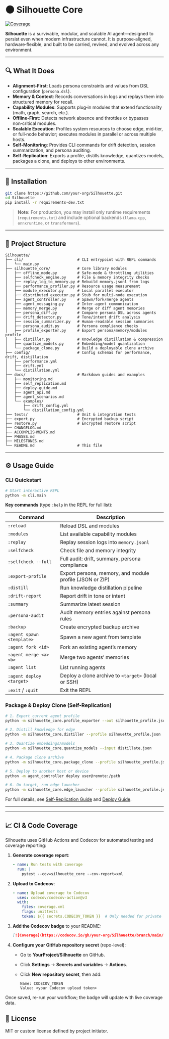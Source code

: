 # 🌑 Silhouette Core

[![Coverage](https://codecov.io/gh/your-org/Silhouette/branch/main/graph/badge.svg)](https://codecov.io/gh/your-org/Silhouette)

**Silhouette** is a survivable, modular, and scalable AI agent—designed to persist even when modern infrastructure cannot. It is purpose‑aligned, hardware‑flexible, and built to be carried, revived, and evolved across any environment.

---

## 🔍 What It Does

* **Alignment‑First**: Loads persona constraints and values from DSL configuration (`persona.dsl`).
* **Memory & Context**: Records conversations in logs and replays them into structured memory for recall.
* **Capability Modules**: Supports plug‑in modules that extend functionality (math, graph, search, etc.).
* **Offline‑First**: Detects network absence and throttles or bypasses non‑critical modules.
* **Scalable Execution**: Profiles system resources to choose edge, mid‑tier, or full‑node behavior; executes modules in parallel or across multiple hosts.
* **Self‑Monitoring**: Provides CLI commands for drift detection, session summarization, and persona auditing.
* **Self‑Replication**: Exports a profile, distills knowledge, quantizes models, packages a clone, and deploys to other environments.

---

## 🚀 Installation

```bash
git clone https://github.com/your-org/Silhouette.git
cd Silhouette
pip install -r requirements-dev.txt
```

> **Note:** For production, you may install only runtime requirements (`requirements.txt`) and include optional backends (`llama.cpp`, `onnxruntime`, or `transformers`).

---

## 📂 Project Structure

```
Silhouette/
├── cli/                        # CLI entrypoint with REPL commands
│   └── main.py
├── silhouette_core/            # Core library modules
│   ├── offline_mode.py         # Safe‑mode & throttling utilities
│   ├── selfcheck_engine.py     # File & memory integrity checks
│   ├── replay_log_to_memory.py # Rebuild memory.jsonl from logs
│   ├── performance_profiler.py # Resource usage measurement
│   ├── module_executor.py      # Local parallel executor
│   ├── distributed_executor.py # Stub for multi‑node execution
│   ├── agent_controller.py     # Spawn/fork/merge agents
│   ├── agent_messaging.py      # Inter‑agent communication
│   ├── memory_merge.py         # Merge or diff agent memories
│   ├── persona_diff.py         # Compare persona DSL across agents
│   ├── drift_detector.py       # Tone/intent drift analysis
│   ├── session_summarizer.py   # Human‑readable session summaries
│   ├── persona_audit.py        # Persona compliance checks
│   ├── profile_exporter.py     # Export persona/memory/modules profile
│   ├── distiller.py            # Knowledge distillation & compression
│   ├── quantize_models.py      # Embedding/model quantization
│   └── package_clone.py        # Build a deployable clone archive
├── config/                     # Config schemas for performance, drift, distillation
│   ├── performance.yml
│   ├── drift.yml
│   └── distillation.yml
├── docs/                       # Markdown guides and examples
│   ├── monitoring.md
│   ├── self_replication.md
│   ├── deploy-guide.md
│   ├── agent_api.md
│   ├── agent_scenarios.md
│   └── examples/
│       ├── drift_config.yml
│       └── distillation_config.yml
├── tests/                      # Unit & integration tests
├── export.py                   # Encrypted backup script
├── restore.py                  # Encrypted restore script
├── CHANGELOG.md
├── ACCOMPLISHMENTS.md
├── PHASES.md
├── MILESTONES.md
└── README.md                   # This file
```

---

## ⚙️ Usage Guide

### CLI Quickstart

```bash
# Start interactive REPL
python -m cli.main
```

**Key commands** (type `:help` in the REPL for full list):

| Command                   | Description                                              |
| ------------------------- | -------------------------------------------------------- |
| `:reload`                 | Reload DSL and modules                                   |
| `:modules`                | List available capability modules                        |
| `:replay`                 | Replay session logs into `memory.jsonl`                  |
| `:selfcheck`              | Check file and memory integrity                          |
| `:selfcheck --full`       | Full audit: drift, summary, persona compliance           |
| `:export-profile`         | Export persona, memory, and module profile (JSON or ZIP) |
| `:distill`                | Run knowledge distillation pipeline                      |
| `:drift-report`           | Report drift in tone or intent                           |
| `:summary`                | Summarize latest session                                 |
| `:persona-audit`          | Audit memory entries against persona rules               |
| `:backup`                 | Create encrypted backup archive                          |
| `:agent spawn <template>` | Spawn a new agent from template                          |
| `:agent fork <id>`        | Fork an existing agent’s memory                          |
| `:agent merge <a> <b>`    | Merge two agents’ memories                               |
| `:agent list`             | List running agents                                      |
| `:agent deploy <target>`  | Deploy a clone archive to `<target>` (local or SSH)      |
| `:exit` / `:quit`         | Exit the REPL                                            |

### Package & Deploy Clone (Self-Replication)

```bash
# 1. Export current agent profile
python -m silhouette_core.profile_exporter --out silhouette_profile.json

# 2. Distill knowledge for edge
python -m silhouette_core.distiller --profile silhouette_profile.json

# 3. Quantize embeddings/models
python -m silhouette_core.quantize_models --input distillate.json

# 4. Package clone archive
python -m silhouette_core.package_clone --profile silhouette_profile.json --distill distillate.json --out silhouette_clone_v1.zip

# 5. Deploy to another host or device
python -m agent_controller deploy user@remote:/path

# 6. On target, run edge launcher
python -m silhouette_core.edge_launcher --profile silhouette_profile.json
```

For full details, see [Self-Replication Guide](docs/self_replication.md) and [Deploy Guide](docs/deploy-guide.md).

---

---

## 📈 CI & Code Coverage

Silhouette uses GitHub Actions and Codecov for automated testing and coverage reporting:

1. **Generate coverage report**:

   ```yaml
   - name: Run tests with coverage
     run: |
       pytest --cov=silhouette_core --cov-report=xml
   ```
2. **Upload to Codecov**:

   ```yaml
   - name: Upload coverage to Codecov
     uses: codecov/codecov-action@v3
     with:
       files: coverage.xml
       flags: unittests
       token: ${{ secrets.CODECOV_TOKEN }}  # Only needed for private repos
   ```
3. **Add the Codecov badge** to your README:

   ```markdown
   [![Coverage](https://codecov.io/gh/your-org/Silhouette/branch/main/graph/badge.svg)](https://codecov.io/gh/your-org/Silhouette)
   ```
4. **Configure your GitHub repository secret** (repo-level):

   * Go to **YourProject/Silhouette** on GitHub.
   * Click **Settings** → **Secrets and variables** → **Actions**.
   * Click **New repository secret**, then add:

     ```text
     Name: CODECOV_TOKEN
     Value: <your Codecov upload token>
     ```

Once saved, re-run your workflow; the badge will update with live coverage data.

## 📜 License

MIT or custom license defined by project initiator.
